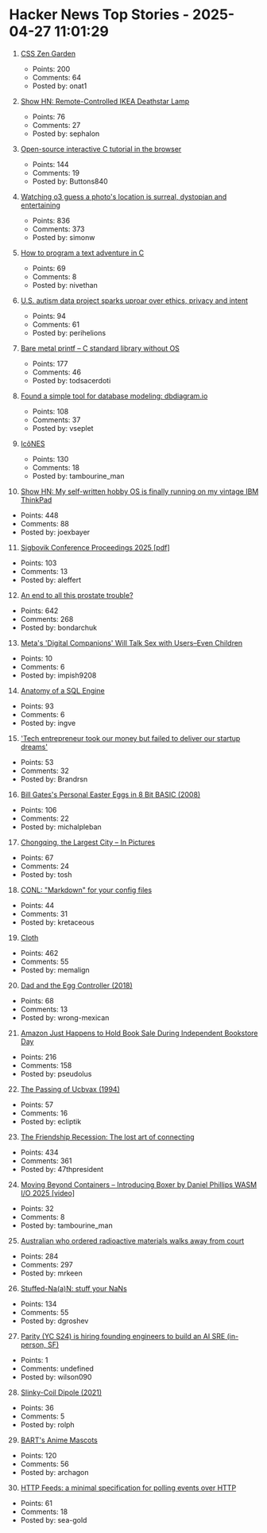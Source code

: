# Hacker News Top Stories - 2025-04-27 11:01:29

1. [CSS Zen Garden](https://csszengarden.com/)
   - Points: 200
   - Comments: 64
   - Posted by: onat1

2. [Show HN: Remote-Controlled IKEA Deathstar Lamp](https://gitlab.com/sephalon/deathstar_lamp)
   - Points: 76
   - Comments: 27
   - Posted by: sephalon

3. [Open-source interactive C tutorial in the browser](https://www.learn-c.org/)
   - Points: 144
   - Comments: 19
   - Posted by: Buttons840

4. [Watching o3 guess a photo's location is surreal, dystopian and entertaining](https://simonwillison.net/2025/Apr/26/o3-photo-locations/)
   - Points: 836
   - Comments: 373
   - Posted by: simonw

5. [How to program a text adventure in C](https://helderman.github.io/htpataic/htpataic01.html)
   - Points: 69
   - Comments: 8
   - Posted by: nivethan

6. [U.S. autism data project sparks uproar over ethics, privacy and intent](https://www.washingtonpost.com/health/2025/04/25/autism-registry-privacy-rfk-research/)
   - Points: 94
   - Comments: 61
   - Posted by: perihelions

7. [Bare metal printf – C standard library without OS](https://popovicu.com/posts/bare-metal-printf/)
   - Points: 177
   - Comments: 46
   - Posted by: todsacerdoti

8. [Found a simple tool for database modeling: dbdiagram.io](https://dbdiagram.io)
   - Points: 108
   - Comments: 37
   - Posted by: vseplet

9. [IcôNES](https://icones.js.org/)
   - Points: 130
   - Comments: 18
   - Posted by: tambourine_man

10. [Show HN: My self-written hobby OS is finally running on my vintage IBM ThinkPad](https://github.com/joexbayer/RetrOS-32)
   - Points: 448
   - Comments: 88
   - Posted by: joexbayer

11. [Sigbovik Conference Proceedings 2025 [pdf]](https://sigbovik.org/2025/proceedings.pdf)
   - Points: 103
   - Comments: 13
   - Posted by: aleffert

12. [An end to all this prostate trouble?](https://yarchive.net/blog/prostate/)
   - Points: 642
   - Comments: 268
   - Posted by: bondarchuk

13. [Meta's 'Digital Companions' Will Talk Sex with Users–Even Children](https://www.wsj.com/tech/ai/meta-ai-chatbots-sex-a25311bf)
   - Points: 10
   - Comments: 6
   - Posted by: impish9208

14. [Anatomy of a SQL Engine](https://www.dolthub.com/blog/2025-04-25-sql-engine-anatomy/)
   - Points: 93
   - Comments: 6
   - Posted by: ingve

15. ['Tech entrepreneur took our money but failed to deliver our startup dreams'](https://www.bbc.co.uk/news/articles/cwy6nky0x89o)
   - Points: 53
   - Comments: 32
   - Posted by: Brandrsn

16. [Bill Gates's Personal Easter Eggs in 8 Bit BASIC (2008)](https://www.pagetable.com/?p=43)
   - Points: 106
   - Comments: 22
   - Posted by: michalpleban

17. [Chongqing, the Largest City – In Pictures](https://www.theguardian.com/world/gallery/2025/apr/27/chongqing-the-worlds-largest-city-in-pictures)
   - Points: 67
   - Comments: 24
   - Posted by: tosh

18. [CONL: "Markdown" for your config files](https://cirw.in/blog/conl)
   - Points: 44
   - Comments: 31
   - Posted by: kretaceous

19. [Cloth](https://www.cloudofoz.com/verlet-test/)
   - Points: 462
   - Comments: 55
   - Posted by: memalign

20. [Dad and the Egg Controller (2018)](https://www.pentadact.com/2018-12-18-dad-and-the-egg-controller/)
   - Points: 68
   - Comments: 13
   - Posted by: wrong-mexican

21. [Amazon Just Happens to Hold Book Sale During Independent Bookstore Day](https://gizmodo.com/amazon-just-happens-to-hold-book-sale-during-independent-bookstore-day-2000594958)
   - Points: 216
   - Comments: 158
   - Posted by: pseudolus

22. [The Passing of Ucbvax (1994)](http://ucbvax.berkeley.edu/passing-of-ucbvax.txt)
   - Points: 57
   - Comments: 16
   - Posted by: ecliptik

23. [The Friendship Recession: The lost art of connecting](https://www.happiness.hks.harvard.edu/february-2025-issue/the-friendship-recession-the-lost-art-of-connecting)
   - Points: 434
   - Comments: 361
   - Posted by: 47thpresident

24. [Moving Beyond Containers – Introducing Boxer by Daniel Phillips WASM I/O 2025 [video]](https://www.youtube.com/watch?v=rHOwhkHv21U)
   - Points: 32
   - Comments: 8
   - Posted by: tambourine_man

25. [Australian who ordered radioactive materials walks away from court](https://www.chemistryworld.com/news/australian-who-ordered-radioactive-materials-over-the-internet-walks-away-from-court/4021306.article)
   - Points: 284
   - Comments: 297
   - Posted by: mrkeen

26. [Stuffed-Na(a)N: stuff your NaNs](https://github.com/si14/stuffed-naan-js)
   - Points: 134
   - Comments: 55
   - Posted by: dgroshev

27. [Parity (YC S24) is hiring founding engineers to build an AI SRE (in-person, SF)](https://www.ycombinator.com/companies/parity/jobs)
   - Points: 1
   - Comments: undefined
   - Posted by: wilson090

28. [Slinky-Coil Dipole (2021)](https://nonstopsystems.com/radio/frank_radio_antenna.htm)
   - Points: 36
   - Comments: 5
   - Posted by: rolph

29. [BART's Anime Mascots](https://www.bart.gov/news/fun/anime)
   - Points: 120
   - Comments: 56
   - Posted by: archagon

30. [HTTP Feeds: a minimal specification for polling events over HTTP](https://www.http-feeds.org/)
   - Points: 61
   - Comments: 18
   - Posted by: sea-gold

